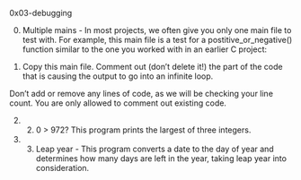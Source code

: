 0x03-debugging

0. Multiple mains - In most projects, we often give you only one main file to test with. For example, this main file is a test for a postitive_or_negative() function similar to the one you worked with in an earlier C project:

1. Copy this main file. Comment out (don’t delete it!) the part of the code that is causing the output to go into an infinite loop.

Don’t add or remove any lines of code, as we will be checking your line count. You are only allowed to comment out existing code.

2. 2. 0 > 972? This program prints the largest of three integers.

3. 3. Leap year - This program converts a date to the day of year and determines how many days are left in the year, taking leap year into consideration.
